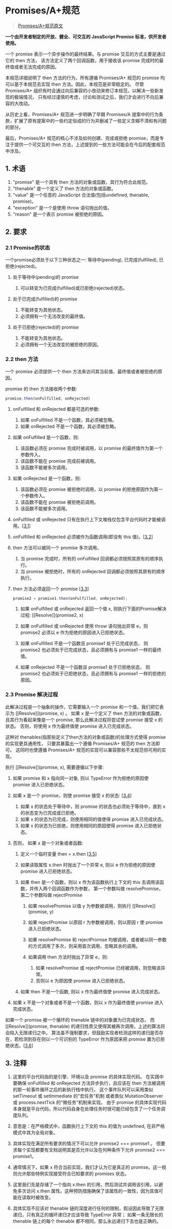 
# Promises/A+规范
> [Promises/A+规范原文](https://promisesaplus.com/)  

**一个由开发者制定的开放、健全、可交互的 JavaScript Promise 标准，供开发者使用。**  

一个 promise 表示一个异步操作的最终结果。与 promise 交互的方式主要是通过它的 then 方法，
该方法定义了两个回调函数，用于接收该 promise 完成时的最终值或者无法完成的原因。

本规范详细说明了 then 方法的行为，所有遵循 Promises/A+ 规范的 promise 均可以基于本规范去实现 then 方法。因此，本规范是非常稳定的。
尽管 Promises/A+ 组织有时会通过向后兼容的小改动来修订本规范，以解决一些新发现的极端情况，
只有经过谨慎的考虑，讨论和测试之后，我们才会进行不向后兼容的大改动。

从历史上看，Promises/A+ 规范进一步明确了早期 Promises/A 提案中的行为条款，扩展了原有提案中的一些约定俗成的行为并删减了一些定义含糊不清和有问题的部分。

最后，Promises/A+ 规范的核心不涉及如何创建、完成或拒绝 promise，而是专注于提供一个可交互的 then 方法，上述提到的一些方法可能会在今后的配套规范中涉及。


## 1. 术语

1. "promise" 是一个具有 then 方法的对象或函数，其行为符合此规范。
2. "thenable" 是一个定义了 then 方法的对象或函数。
3. "value" 是一个任意的 JavaScript 合法值(包括undefined, thenable, promise)。
4. "exception" 是一个是使用 throw 语句抛出的值。
5. "reason" 是一个表示 promise 被拒绝的原因。


## 2. 要求

### 2.1 Promise的状态

一个promise必须处于以下三种状态之一: 等待中(pending), 已完成(fulfilled), 已拒绝(rejected)。

1. 处于等待中(pending)的 promise

   1. 可以转变为已完成(fulfilled)或已拒绝(rejected)状态。
   
2. 处于已完成(fulfilled)的 promise

   1. 不能转变为其他状态。
   2. 必须拥有一个无法改变的最终值。
   
3. 处于已拒绝(rejected)的 promise

   1. 不能转变为其他状态。
   2. 必须拥有一个无法改变的被拒绝的原因。
   
### 2.2 then 方法
   
一个 promise 必须提供一个 then 方法来访问其当前值、最终值或者被拒绝的原因。

promise 的 then 方法接收两个参数:  

```javascript
promise.then(onFulfilled, onRejected)
```

1. onFulfilled 和 onRejected 都是可选的参数:  

   1. 如果 onFulfilled 不是一个函数，其必须被忽略。
   2. 如果 onRejected 不是一个函数，其必须被忽略。
   
2. 如果 onFulfilled 是一个函数，则: 

   1. 该函数必须在 promise 完成时被调用，以 promise 的最终值作为第一个参数传入。
   2. 该函数不能在 promise 完成前被调用。
   3. 该函数不能被多次调用。
   
3. 如果 onRejected 是一个函数，则:

   1. 该函数必须在 promise 被拒绝时调用，以 promise 的拒绝原因作为第一个参数传入。
   2. 该函数不能在 promise 被拒绝前调用。
   3. 该函数不能被多次调用。
   
4. onFulfilled 或 onRejected 只有在执行上下文堆栈仅包含平台代码时才能被调用。[[3.1](#3.-注释)]

5. onFulfilled 和 onRejected 必须被作为函数调用(即没有 this 值)。[[3.2](#3.-注释)]

6. then 方法可以被同一个 promise 多次调用。

   1. 当 promise 完成时，所有的 onFulfilled 回调都必须按照其原有的顺序执行。
   2. 当 promise 被拒绝时，所有的 onRejected 回调都必须按照其原有的顺序执行。
   
7. then 方法必须返回一个 promise [[3.3](#3.-注释)]

   ```javascript
   promise2 = promise1.then(onFulfilled, onRejected);
   ```
   
   1. 如果 onFulfilled 或 onRejected 返回一个值 x, 则执行下面的Promise解决过程: \[\[Resolve\]\]\(promise2, x\)
   
   2. 如果 onFulfilled 或 onRejected 使用 throw 语句抛出异常 e，则 promise2 必须以 e 作为拒绝的原因进入已拒绝状态。
   
   3. 如果 onFulfilled 不是一个函数且 promise1 处于已完成状态，
   则 promise2 也必须处于已完成状态，且必须拥有与 promise1 一样的最终值。
   
   4. 如果 onRejected 不是一个函数且 promise1 处于已拒绝状态，
   则 promise2 也必须处于已拒绝状态，且必须拥有与 promise1 一样的拒绝的原因。 
   

### 2.3 Promise 解决过程
 
此解决过程是一个抽象的操作，它需要输入一个 promise 和一个值，我们把它表示为 \[\[Resolve\]\]\(promise, x\) 。
如果 x 是一个定义了 then 方法的对象或函数，且其行为看起来像是一个 promise, 那么此解决过程将尝试使 promise 接受 x 的状态。
否则，将使用 x 作为最终值使 promise 进入已完成状态。

这种对 thenables(指那些定义了then方法的对象或函数)的处理方式使得 promise 的实现更具通用性，
只要其暴露出一个遵循 Promises/A+ 规范的 then 方法即可。
这同时也使遵循 Promises/A+ 规范的实现可以兼容那些不太规范但可用的实现。

执行 \[\[Resolve\]\]\(promise, x\), 需要遵循以下步骤: 

1. 如果 promise 和 x 指向同一对象, 则以 TypeError 作为拒绝的原因使 promise 进入已拒绝状态。

2. 如果 x 是一个 promise，则使 promise 接受 x 的状态: [[3.4](#3.-注释)]

   1. 如果 x 的状态处于等待中，则 promise 的状态也必须处于等待中，直到 x 的状态变为已完成或已拒绝。
   2. 如果 x 的状态为已完成，则使用相同的值使得 promise 进入已完成状态。
   3. 如果 x 的状态为已拒绝，则使用相同的原因使得 promise 进入已拒绝状态。

3. 否则， 如果 x 是一个对象或者函数: 

   1. 定义一个临时变量 then = x.then [[3.5](#3.-注释)]
   2. 如果读取属性 x.then 时抛出了一个异常 e, 则以 e 作为拒绝的原因使 promise 进入已拒绝状态。
   3. 如果 then 是一个函数，则以 x 作为该函数执行上下文的 this 去调用该函数，并传入两个回调函数作为参数，
   第一个参数叫做 resolvePromise， 第二个参数叫做 rejectPromise
   
      1. 如果 resolvePromise 以值 y 为参数被调用，则执行 \[\[Resolve\]\]\(promise, y\)
      2. 如果 rejectPromise 以原因 r 为参数被调用，则以原因 r 使 promise 进入已拒绝状态。
      3. 如果 resolvePromise 和 rejectPromise 均被调用，或者被以同一参数的方式调用了多次，则采用首次调用，忽略其余的调用。
      4. 如果调用 then 方法时抛出了异常 e，则: 
      
         1. 如果 resolvePromise 或 rejectPromise 已经被调用，则忽略该异常。
         2. 否则以 e 为原因使 promise 进入已拒绝状态。
      
   4. 如果 then 不是一个函数, 则以 x 作为最终值使 promise 进入完成状态。
   
4. 如果 x 不是一个对象或者不是一个函数，则以 x 作为最终值使 promise 进入完成状态。
      
如果一个 promise 被一个循环的 thenable 链中的对象置为已完成状态，
而 \[\[Resolve\]\]\(promise, thenable\) 的递归性质又使得其被再次调用，上述的算法将会陷入无限递归之中。
算法虽不强制要求，但鼓励实现者检测这样的递归是否存在，若检测到存在则以一个可识别的 TypeError 作为原因来把 promise 置为已拒绝状态。[[3.6](#3.-注释)]


## 3. 注释

1. 这里的平台代码指的是引擎、环境以及 promise 的具体实现代码。
在实践中要确保 onFulfilled 和 onRejected 方法异步执行，且应该在 then 方法被调用的那一轮事件循环之后的新执行栈中执行。
这个事件队列可以采用类似 setTimeout 或 setImmediate 的"宏任务"机制
或者类似 MutationObserver 或 process.nextTick 的"微任务"机制来实现。
由于 promise 的具体实现代码本身就是平台代码，所以代码自身在处理任务时很可能已经包含了一个任务调度队列。

2. 意思是：在严格模式中，函数执行上下文的 this 的值为 undefined, 在非严格模式中其为全局对象。

3. 具体实现在满足所有要求的情况下可以允许 promise2 === promise1 。
但要求每个实现都要有文档说明其是否允许以及在何种条件下允许 promise2 === promise1。

4. 通常情况下，如果 x 符合当前实现，我们才认为它是真正的 promise。这一规则允许那些特例实现接受符合已知要求的 promises 状态。

5. 这里我们先是存储了一个指向 x.then 的引用，然后测试并调用该引用，以避免多次访问 x.then 属性。这种预防措施确保了该属性的一致性，因为其值可能在读取时被改变。

6. 具体实现不应该对 thenable 链的深度进行任何的限制，假设因此导致了无限递归，只有真正的循环递归才应该导致 TypeError 异常；
如果一条无限长的 thenable 链上的每个 thenable 都不相同，那么永远递归下去也是正确的。
